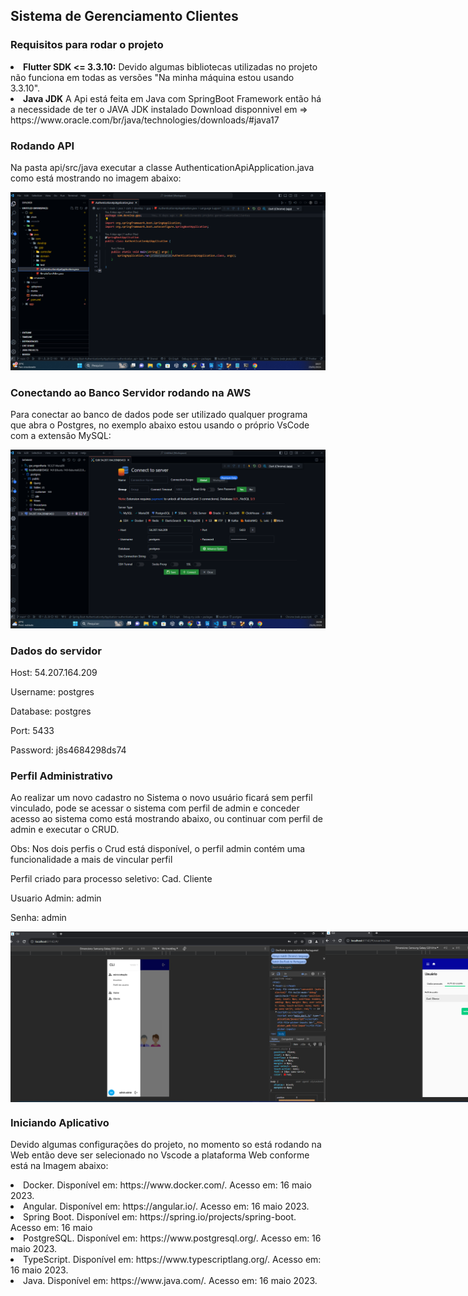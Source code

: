 <h2>Sistema de Gerenciamento Clientes</h2>

<h3> Requisitos para rodar o projeto</h3>

<li><b>Flutter SDK <= 3.3.10:</b> Devido algumas bibliotecas utilizadas no projeto não funciona em todas as versões "Na minha máquina estou usando 3.3.10".
<li><b>Java JDK</b> A Api está feita em Java com SpringBoot Framework então há a necessidade de ter o JAVA JDK instalado Download disponnivel em => https://www.oracle.com/br/java/technologies/downloads/#java17 

<h3> Rodando API</h3>

<p>
   Na pasta api/src/java executar a classe AuthenticationApiApplication.java como está mostrando no imagem abaixo:
</p>

<div align="center">
    <img src="utilitarios/ClasseJava.png" alt="Classe Java" />
</div>

<h3> Conectando ao Banco Servidor rodando na AWS</h3>

<p>
   Para conectar ao banco de dados pode ser utilizado qualquer programa que abra o Postgres, no exemplo abaixo estou usando o próprio VsCode com a extensão MySQL:
</p>

<div align="center">
    <img src="utilitarios/Config.png" alt="Classe Java" />
</div>

<h3> Dados do servidor</h3>

<p>Host: 54.207.164.209</p>
<p>Username: postgres</p>
<p>Database: postgres</p>
<p>Port: 5433</p>
<p>Password: j8s4684298ds74</p>

<h3> Perfil Administrativo</h3>

<p>
    Ao realizar um novo cadastro no Sistema o novo usuário ficará sem perfil vinculado, pode se acessar o sistema com perfil de admin e conceder acesso ao sistema como está mostrando abaixo, ou continuar com perfil de admin e executar o CRUD. 
</p>
<p>
    Obs: Nos dois perfis o Crud está disponível, o perfil admin contém uma funcionalidade a mais de vincular perfil
</p>
<p>
    Perfil criado para processo seletivo: Cad. Cliente
</p>
<p>
     Usuario Admin: admin
</p>
<p>
     Senha: admin
</p>

<div align="center" style="display: flex; justify-content: space-around;">
    <img src="utilitarios/MenuUser.png" alt="Classe Java" />
    <img src="utilitarios/TelaPerfil.png" alt="Classe Java" />
</div>

<h3>Iniciando Aplicativo</h3>

<p>
     Devido algumas configurações do projeto, no momento so está rodando na Web então deve ser selecionado no Vscode a plataforma Web conforme está na Imagem abaixo:
</p>


<li>Docker. Disponível em: https://www.docker.com/. Acesso em: 16 maio 2023.</li>
<li>Angular. Disponível em: https://angular.io/. Acesso em: 16 maio 2023.</li>
<li>Spring Boot. Disponível em: https://spring.io/projects/spring-boot. Acesso em: 16 maio </li>
<li>PostgreSQL. Disponível em: https://www.postgresql.org/. Acesso em: 16 maio 2023.</li>
<li>TypeScript. Disponível em: https://www.typescriptlang.org/. Acesso em: 16 maio 2023.</li>
<li>Java. Disponível em: https://www.java.com/. Acesso em: 16 maio 2023.</li>
</ol>
<br>
